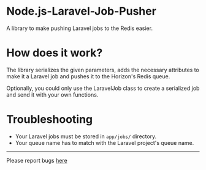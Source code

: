 # Node.js-Laravel-Job-Pusher

A library to make pushing Laravel jobs to the Redis easier.

# How does it work?

The library serializes the given parameters, adds the necessary attributes to make it a Laravel job and pushes it to the Horizon's Redis queue.

Optionally, you could only use the LaravelJob class to create a serialized job and send it with your own functions.

# Troubleshooting

- Your Laravel jobs must be stored in `app/jobs/` directory.
- Your queue name has to match with the Laravel project's queue name.

---

Please report bugs [here](https://github.com/EmirGuvenni/Node.js-Laravel-Job-Pusher/issues)
